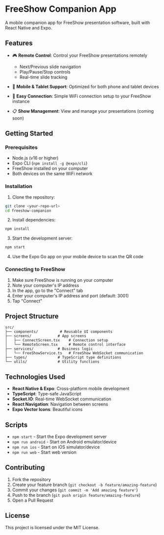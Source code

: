 # FreeShow Companion App

A mobile companion app for FreeShow presentation software, built with React Native and Expo.

## Features

- 🎮 **Remote Control**: Control your FreeShow presentations remotely
  - Next/Previous slide navigation
  - Play/Pause/Stop controls
  - Real-time slide tracking

- 📱 **Mobile & Tablet Support**: Optimized for both phone and tablet devices

- 🔗 **Easy Connection**: Simple WiFi connection setup to your FreeShow instance

- 📋 **Show Management**: View and manage your presentations (coming soon)

## Getting Started

### Prerequisites

- Node.js (v16 or higher)
- Expo CLI (`npm install -g @expo/cli`)
- FreeShow installed on your computer
- Both devices on the same WiFi network

### Installation

1. Clone the repository:
```bash
git clone <your-repo-url>
cd freeshow-companion
```

2. Install dependencies:
```bash
npm install
```

3. Start the development server:
```bash
npm start
```

4. Use the Expo Go app on your mobile device to scan the QR code

### Connecting to FreeShow

1. Make sure FreeShow is running on your computer
2. Note your computer's IP address
3. In the app, go to the "Connect" tab
4. Enter your computer's IP address and port (default: 3001)
5. Tap "Connect"

## Project Structure

```
src/
├── components/          # Reusable UI components
├── screens/            # App screens
│   ├── ConnectScreen.tsx    # Connection setup
│   └── RemoteScreen.tsx     # Remote control interface
├── services/           # Business logic
│   └── FreeShowService.ts   # FreeShow WebSocket communication
├── types/              # TypeScript type definitions
└── utils/              # Utility functions
```

## Technologies Used

- **React Native & Expo**: Cross-platform mobile development
- **TypeScript**: Type-safe JavaScript
- **Socket.IO**: Real-time WebSocket communication
- **React Navigation**: Navigation between screens
- **Expo Vector Icons**: Beautiful icons

## Scripts

- `npm start` - Start the Expo development server
- `npm run android` - Start on Android emulator/device
- `npm run ios` - Start on iOS simulator/device
- `npm run web` - Start web version

## Contributing

1. Fork the repository
2. Create your feature branch (`git checkout -b feature/amazing-feature`)
3. Commit your changes (`git commit -m 'Add amazing feature'`)
4. Push to the branch (`git push origin feature/amazing-feature`)
5. Open a Pull Request

## License

This project is licensed under the MIT License.
